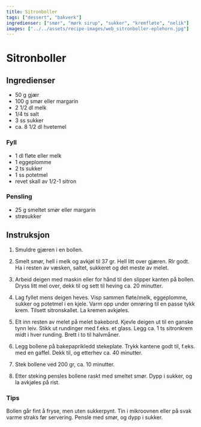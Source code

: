 ```yaml
---
title: Sitronboller
tags: ["dessert", "bakverk"]
ingredienser: ["smør", "mørk sirup", "sukker", "kremfløte", "nelik"]
images: ["../../assets/recipe-images/web_sitronboller-eplehorn.jpg"]
---
```


# Sitronboller

## Ingredienser

- 50 g gjær
- 100 g smør eller margarin
- 2 1/2 dl melk
- 1/4 ts salt
- 3 ss sukker
- ca. 8 1/2 dl hvetemel

### Fyll

- 1 dl fløte eller melk
- 1 eggeplomme
- 2 ts sukker
- 1 ss potetmel
- revet skall av 1/2-1 sitron

### Pensling

- 25 g smeltet smør eller margarin
- strøsukker

## Instruksjon

1. Smuldre gjæren i en bollen.

2. Smelt smør, hell i melk og avkjøl til 37 gr. Hell litt over gjæren. Rlr godt. Ha i resten av væsken, saltet, sukkeret og det meste av melet.

3. Arbeid deigen med maskin eller for hånd til den slipper kanten på bollen. Dryss litt mel over, dekk til og sett til heving ca. 20 minutter.

4. Lag fyllet mens deigen heves. Visp sammen fløte/melk, eggeplomme, sukker og potetmel i en kjele. Varm opp under omrøring til en passe tykk krem. Tilsett sitronskallet. La kremen avkjøles.

5. Elt inn resten av melet på melet bakebord. Kjevle deigen ut til en ganske tynn leiv. Stikk ut rundinger med f.eks. et glass. Legg ca. 1 ts sitronkrem midt i hver runding. Brett i to til halvmåner.

6. Legg bollene på bakepaprikledd stekeplate. Trykk kantene godt til, f.eks. med en gaffel. Dekk til, og etterhev ca. 40 minutter.

7. Stek bollene ved 200 gr, ca. 10 minutter.

8. Etter steking pensles bollene raskt med smeltet smør. Dypp i sukker, og la avkjøles på rist.

### Tips

Bollen går fint å fryse, men uten sukkerpynt. Tin i mikroovnen eller på svak varme straks før servering. Pensle med smør, og dypp i sukker.
